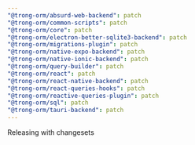```yaml
---
"@trong-orm/absurd-web-backend": patch
"@trong-orm/common-scripts": patch
"@trong-orm/core": patch
"@trong-orm/electron-better-sqlite3-backend": patch
"@trong-orm/migrations-plugin": patch
"@trong-orm/native-expo-backend": patch
"@trong-orm/native-ionic-backend": patch
"@trong-orm/query-builder": patch
"@trong-orm/react": patch
"@trong-orm/react-native-backend": patch
"@trong-orm/react-queries-hooks": patch
"@trong-orm/reactive-queries-plugin": patch
"@trong-orm/sql": patch
"@trong-orm/tauri-backend": patch
---
```


Releasing with changesets
